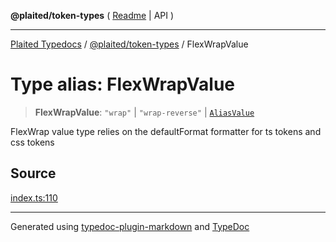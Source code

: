 **@plaited/token-types** ( [Readme](../README.md) \| API )

***

[Plaited Typedocs](../../../modules.md) / [@plaited/token-types](../modules.md) / FlexWrapValue

# Type alias: FlexWrapValue

> **FlexWrapValue**: `"wrap"` \| `"wrap-reverse"` \| [`AliasValue`](AliasValue.md)

FlexWrap value type relies on the defaultFormat formatter for ts tokens and css tokens

## Source

[index.ts:110](https://github.com/plaited/plaited/blob/95d1a1b/libs/token-types/src/index.ts#L110)

***

Generated using [typedoc-plugin-markdown](https://www.npmjs.com/package/typedoc-plugin-markdown) and [TypeDoc](https://typedoc.org/)
